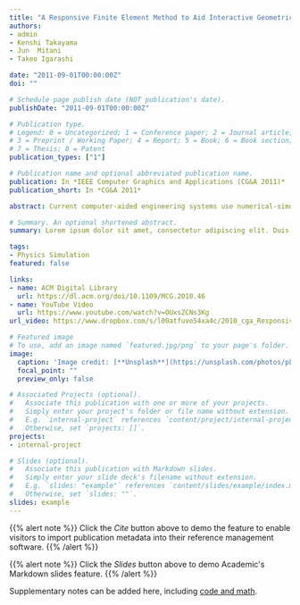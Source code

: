 ```yaml
---
title: "A Responsive Finite Element Method to Aid Interactive Geometric Modeling"
authors:
- admin
- Kenshi Takayama 
- Jun  Mitani  
- Takeo Igarashi

date: "2011-09-01T00:00:00Z"
doi: ""

# Schedule page publish date (NOT publication's date).
publishDate: "2011-09-01T00:00:00Z"

# Publication type.
# Legend: 0 = Uncategorized; 1 = Conference paper; 2 = Journal article;
# 3 = Preprint / Working Paper; 4 = Report; 5 = Book; 6 = Book section;
# 7 = Thesis; 8 = Patent
publication_types: ["1"]

# Publication name and optional abbreviated publication name.
publication: In *IEEE Computer Graphics and Applications (CG&A 2011)*
publication_short: In *CG&A 2011*

abstract: Current computer-aided engineering systems use numerical-simulation methods mainly as offline verification tools to reject designs that don't satisfy the required constraints, rather than as tools to guide users toward better designs. However, integrating real-time finite element method (FEM) into interactive geometric modeling can provide user guidance. During interactive editing, real-time feedback from numerical simulation guides users toward an improved design without tedious trial-and-error iterations. Careful reuse of previous computation results, such as meshes and matrices, on the basis of speed and accuracy trade-offs, have helped produce fast FEM analysis during interactive editing. Several 2D example applications and informal user studies show this approach's effectiveness. Such tools could help nonexpert users design objects that satisfy physical constraints and help those users understand the underlying physical properties.

# Summary. An optional shortened abstract.
summary: Lorem ipsum dolor sit amet, consectetur adipiscing elit. Duis posuere tellus ac convallis placerat. Proin tincidunt magna sed ex sollicitudin condimentum.

tags:
- Physics Simulation
featured: false

links:
- name: ACM Digital Library
  url: https://dl.acm.org/doi/10.1109/MCG.2010.46
- name: YouTube Video
  url: https://www.youtube.com/watch?v=OUxsZCNs3Kg
url_video: https://www.dropbox.com/s/l00atfuvo54xa4c/2010_cga_ResponsiveFEM_Video.mp4?dl=0

# Featured image
# To use, add an image named `featured.jpg/png` to your page's folder. 
image:
  caption: 'Image credit: [**Unsplash**](https://unsplash.com/photos/pLCdAaMFLTE)'
  focal_point: ""
  preview_only: false

# Associated Projects (optional).
#   Associate this publication with one or more of your projects.
#   Simply enter your project's folder or file name without extension.
#   E.g. `internal-project` references `content/project/internal-project/index.md`.
#   Otherwise, set `projects: []`.
projects:
- internal-project

# Slides (optional).
#   Associate this publication with Markdown slides.
#   Simply enter your slide deck's filename without extension.
#   E.g. `slides: "example"` references `content/slides/example/index.md`.
#   Otherwise, set `slides: ""`.
slides: example
---
```


{{% alert note %}}
Click the *Cite* button above to demo the feature to enable visitors to import publication metadata into their reference management software.
{{% /alert %}}

{{% alert note %}}
Click the *Slides* button above to demo Academic's Markdown slides feature.
{{% /alert %}}

Supplementary notes can be added here, including [code and math](https://sourcethemes.com/academic/docs/writing-markdown-latex/).

